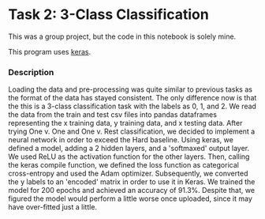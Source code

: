 # Task 2: 3-Class Classification
This was a group project, but the code in this notebook is solely mine. 

This program uses [keras](https://keras.io/). 

### Description
Loading the data and pre-processing was quite similar to previous tasks as the format of the data has stayed consistent.  The only difference now is that the this is a 3-class classification task with the labels as 0, 1, and 2. We read the data from the train and test csv files into pandas dataframes representing the x training data, y training data, and x testing data. After trying One v. One and One v. Rest classification, we decided to implement a neural network in order to exceed the Hard baseline. Using keras, we defined a model, adding a 2 hidden layers, and a 'softmaxed' output layer. We used ReLU as the activation function for the other layers.  Then, calling the keras compile function, we defined the loss function as categorical cross-entropy and used the Adam optimizer. Subsequently, we converted the y labels to an 'encoded' matrix in order to use it in Keras.  We trained the model for 200 epochs and achieved an accuracy of 91.3%. Despite that, we figured the model would perform a little worse once uploaded, since it may have over-fitted just a little. 
